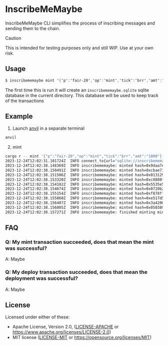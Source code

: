 # InscribeMeMaybe 

InscribeMeMaybe CLI simplifies the process of inscribing messages and sending them to the chain.

> [!CAUTION]
> This is intended for testing purposes only and still WIP.
> Use at your own risk.

## Usage

```bash
$ inscribememaybe mint "{"p":"fair-20","op":"mint","tick":"brr","amt":"1000"}" --private-key "your_private_key" --rpc-url <rpc-url> --transactions 10
```

The first time this is run it will create an `inscribememaybe.sqlite` sqlite database in the current directory. This database will be used to keep track of the transactions

## Example

1. Launch [anvil](https://github.com/foundry-rs/foundry) in a separate terminal

```bash
anvil
```

2. mint

```bash
cargo r -- mint '{"p":"fair-20","op":"mint","tick":"brr","amt":"1000"}' --pk "0xac0974bec39a17e36ba4a6b4d238ff944bacb478cbed5efcae784d7bf4f2ff80" --rpc-url "ws://127.0.0.1:8545" --transactions 10
2023-12-24T12:02:31.101724Z  INFO connect_to{url="sqlite://inscribememaybe.sqlite"}: inscribememaybe: connected to database
2023-12-24T12:02:38.148369Z  INFO inscribememaybe: minted hash=0x9daa7e3ddedea4863ef413eb1bbc24e60c0d381935e9062cf4fc94bc3702735d block=1
2023-12-24T12:02:38.150491Z  INFO inscribememaybe: minted hash=0xcbae71c3d907625c9912c96bf129dd3377eda13520a37be9a3ffa9c2e95bc478 block=1
2023-12-24T12:02:38.151506Z  INFO inscribememaybe: minted hash=0x013129931240dbb7d31f9269b954d1d1e582109bafe80eed8529a7b1f02557b2 block=1
2023-12-24T12:02:38.153320Z  INFO inscribememaybe: minted hash=0xc0880f2a308bc866d71af8ed3ff62d5401ed456c6bb20d2540b2c392f520b997 block=2
2023-12-24T12:02:38.154102Z  INFO inscribememaybe: minted hash=0x5535e5290ffc6766d842adbf34367690dd03364781fd48ac6a7db8a5e09683a8 block=1
2023-12-24T12:02:38.154674Z  INFO inscribememaybe: minted hash=0x0720b242e09dfdd323c13f4c6437da55f4ee8ccde9c4e9dee6c24584424d7961 block=1
2023-12-24T12:02:38.155154Z  INFO inscribememaybe: minted hash=0xf878ffa5b1c07ceab9856e46d4dd04f4587f8b4f63ed8345f34c2dae203d6884 block=1
2023-12-24T12:02:38.155860Z  INFO inscribememaybe: minted hash=0xe517d59f0a7949adcdda21dc141fd058c99851095e3fe8c735de88d516fe9711 block=1
2023-12-24T12:02:38.156407Z  INFO inscribememaybe: minted hash=0x3a4200311341920dac33705ec1f594639f6275f594d449c096ca50b15f31563b block=2
2023-12-24T12:02:38.156805Z  INFO inscribememaybe: minted hash=0x050389319e03d242cf9ddc3c4fb67a28ed3fef9a4c201963677cdae11f40e335 block=2
2023-12-24T12:02:38.157271Z  INFO inscribememaybe: finished minting mints=10
```

## FAQ

### Q: My mint transaction succeeded, does that mean the mint was successful?

A: Maybe

### Q: My deploy transaction succeeded, does that mean the deployment was successful?

A: Maybe


## License

Licensed under either of these:

* Apache License, Version 2.0, ([LICENSE-APACHE](LICENSE-APACHE) or
  https://www.apache.org/licenses/LICENSE-2.0)
* MIT license ([LICENSE-MIT](LICENSE-MIT) or
  https://opensource.org/licenses/MIT)

